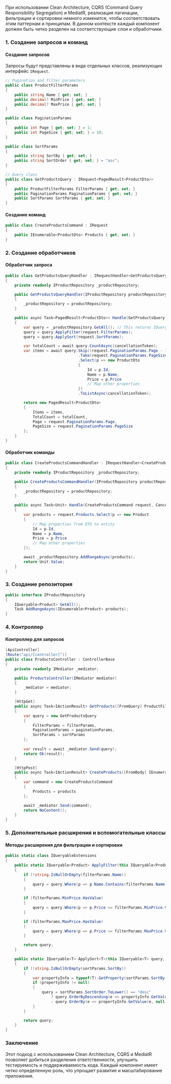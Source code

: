 
При использовании Clean Architecture, CQRS (Command Query Responsibility Segregation) и MediatR, реализация пагинации, фильтрации и сортировки немного изменится, чтобы соответствовать этим паттернам и принципам. В данном контексте каждый компонент должен быть четко разделен на соответствующие слои и обработчики.

### 1. Создание запросов и команд

#### Создание запросов

Запросы будут представлены в виде отдельных классов, реализующих интерфейс `IRequest`.

```csharp
// Pagination and filter parameters
public class ProductFilterParams
{
    public string Name { get; set; }
    public decimal? MinPrice { get; set; }
    public decimal? MaxPrice { get; set; }
}

public class PaginationParams
{
    public int Page { get; set; } = 1;
    public int PageSize { get; set; } = 10;
}

public class SortParams
{
    public string SortBy { get; set; }
    public string SortOrder { get; set; } = "asc";
}

// Query class
public class GetProductsQuery : IRequest<PagedResult<ProductDto>>
{
    public ProductFilterParams FilterParams { get; set; }
    public PaginationParams PaginationParams { get; set; }
    public SortParams SortParams { get; set; }
}
```

#### Создание команд

```csharp
public class CreateProductsCommand : IRequest
{
    public IEnumerable<ProductDto> Products { get; set; }
}
```

### 2. Создание обработчиков

#### Обработчик запроса

```csharp
public class GetProductsQueryHandler : IRequestHandler<GetProductsQuery, PagedResult<ProductDto>>
{
    private readonly IProductRepository _productRepository;

    public GetProductsQueryHandler(IProductRepository productRepository)
    {
        _productRepository = productRepository;
    }

    public async Task<PagedResult<ProductDto>> Handle(GetProductsQuery request, CancellationToken cancellationToken)
    {
        var query = _productRepository.GetAll(); // This returns IQueryable<Product>
        query = query.ApplyFilter(request.FilterParams);
        query = query.ApplySort(request.SortParams);

        var totalCount = await query.CountAsync(cancellationToken);
        var items = await query.Skip((request.PaginationParams.Page - 1) * request.PaginationParams.PageSize)
                                .Take(request.PaginationParams.PageSize)
                                .Select(p => new ProductDto
                                {
                                    Id = p.Id,
                                    Name = p.Name,
                                    Price = p.Price
                                    // Map other properties
                                })
                                .ToListAsync(cancellationToken);

        return new PagedResult<ProductDto>
        {
            Items = items,
            TotalCount = totalCount,
            Page = request.PaginationParams.Page,
            PageSize = request.PaginationParams.PageSize
        };
    }
}
```

#### Обработчик команды

```csharp
public class CreateProductsCommandHandler : IRequestHandler<CreateProductsCommand>
{
    private readonly IProductRepository _productRepository;

    public CreateProductsCommandHandler(IProductRepository productRepository)
    {
        _productRepository = productRepository;
    }

    public async Task<Unit> Handle(CreateProductsCommand request, CancellationToken cancellationToken)
    {
        var products = request.Products.Select(p => new Product
        {
            // Map properties from DTO to entity
            Id = p.Id,
            Name = p.Name,
            Price = p.Price
            // Map other properties
        });

        await _productRepository.AddRangeAsync(products);
        return Unit.Value;
    }
}
```

### 3. Создание репозитория

```csharp
public interface IProductRepository
{
    IQueryable<Product> GetAll();
    Task AddRangeAsync(IEnumerable<Product> products);
}
```

### 4. Контроллер

#### Контроллер для запросов

```csharp
[ApiController]
[Route("api/[controller]")]
public class ProductsController : ControllerBase
{
    private readonly IMediator _mediator;

    public ProductsController(IMediator mediator)
    {
        _mediator = mediator;
    }

    [HttpGet]
    public async Task<IActionResult> GetProducts([FromQuery] ProductFilterParams filterParams, [FromQuery] PaginationParams paginationParams, [FromQuery] SortParams sortParams)
    {
        var query = new GetProductsQuery
        {
            FilterParams = filterParams,
            PaginationParams = paginationParams,
            SortParams = sortParams
        };
        
        var result = await _mediator.Send(query);
        return Ok(result);
    }

    [HttpPost]
    public async Task<IActionResult> CreateProducts([FromBody] IEnumerable<ProductDto> products)
    {
        var command = new CreateProductsCommand
        {
            Products = products
        };

        await _mediator.Send(command);
        return NoContent();
    }
}
```

### 5. Дополнительные расширения и вспомогательные классы

#### Методы расширения для фильтрации и сортировки

```csharp
public static class IQueryableExtensions
{
    public static IQueryable<Product> ApplyFilter(this IQueryable<Product> query, ProductFilterParams filterParams)
    {
        if (!string.IsNullOrEmpty(filterParams.Name))
        {
            query = query.Where(p => p.Name.Contains(filterParams.Name));
        }

        if (filterParams.MinPrice.HasValue)
        {
            query = query.Where(p => p.Price >= filterParams.MinPrice.Value);
        }

        if (filterParams.MaxPrice.HasValue)
        {
            query = query.Where(p => p.Price <= filterParams.MaxPrice.Value);
        }

        return query;
    }

    public static IQueryable<T> ApplySort<T>(this IQueryable<T> query, SortParams sortParams)
    {
        if (!string.IsNullOrEmpty(sortParams.SortBy))
        {
            var propertyInfo = typeof(T).GetProperty(sortParams.SortBy, BindingFlags.IgnoreCase | BindingFlags.Public | BindingFlags.Instance);
            if (propertyInfo != null)
            {
                query = sortParams.SortOrder.ToLower() == "desc"
                    ? query.OrderByDescending(e => propertyInfo.GetValue(e, null))
                    : query.OrderBy(e => propertyInfo.GetValue(e, null));
            }
        }

        return query;
    }
}
```

### Заключение

Этот подход с использованием Clean Architecture, CQRS и MediatR позволяет добиться разделения ответственности, улучшить тестируемость и поддерживаемость кода. Каждый компонент имеет четко определенную роль, что упрощает развитие и масштабирование приложения.
